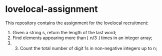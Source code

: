 # lovelocal-assignment
This repository contains the assignment for the lovelocal recruitment: 
1. Given a string s, return the length of the last word; 
2. Find elements appearing more than ⌊ n/3 ⌋ times in an integer array;
3. 3. Count the total number of digit 1s in non-negative integers up to n;
